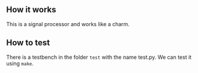 <!---

This file is used to generate your project datasheet. Please fill in the information below and delete any unused
sections.

You can also include images in this folder and reference them in the markdown. Each image must be less than
512 kb in size, and the combined size of all images must be less than 1 MB.
-->

## How it works

This is a signal processor and works like a charm.

## How to test

There is a testbench in the folder `test` with the name test.py. We can test it using `make`. 

